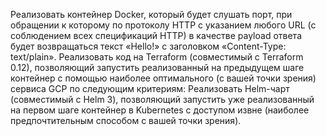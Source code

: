 Реализовать контейнер Docker, который будет слушать порт, при обращении к которому по протоколу HTTP с указанием любого URL (с соблюдением всех спецификаций HTTP) в качестве payload ответа будет возвращаться текст «Hello!» с заголовком «Content-Type: text/plain».
Реализовать код на Terraform (совместимый с Terraform 0.12), позволяющий запустить реализованный на предыдущем шаге контейнер с помощью наиболее оптимального (с вашей точки зрения) сервиса GCP по следующим критериям:
Реализовать Helm-чарт (совместимый с Helm 3), позволяющий запустить уже реализованный на первом шаге контейнер в Kubernetes с доступом извне (наиболее предпочтительным способом с вашей точки зрения).
